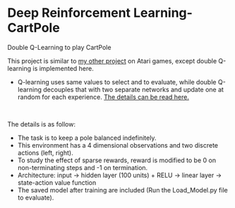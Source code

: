 # Deep Reinforcement Learning-CartPole
Double Q-Learning to play CartPole

This project is similar to <a href="https://github.com/ykteh93/Deep_Reinforcement_Learning-Atari">my other project</a> on Atari games, except double Q-learning is implemented here.
* Q-learning uses same values to select and to evaluate, while double Q-learning decouples that with two separate networks and update one at random for each experience. <a href="https://arxiv.org/pdf/1509.06461.pdf">The details can be read here.</a>

<br>
<dl>
  <dt>The details is as follow:</dt>
  <ul>
  <li>The task is to keep a pole balanced indefinitely.</li>
  <li>This environment has a 4 dimensional observations and two discrete actions (left, right).</li>
  <li>To study the effect of sparse rewards, reward is modified to be 0 on non-terminating steps and -1 on termination.</li>
  <li>Architecture: input &rarr; hidden layer (100 units) + RELU &rarr; linear layer &rarr; state-action value function</li>
  <li>The saved model after training are included (Run the Load_Model.py file to evaluate).</li>
  </ul>
</dl>
